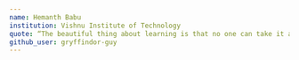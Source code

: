 ```yaml
---
name: Hemanth Babu 
institution: Vishnu Institute of Technology
quote: “The beautiful thing about learning is that no one can take it away from you.”
github_user: gryffindor-guy
---
```

